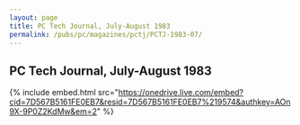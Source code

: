 ```yaml
---
layout: page
title: PC Tech Journal, July-August 1983
permalink: /pubs/pc/magazines/pctj/PCTJ-1983-07/
---
```


PC Tech Journal, July-August 1983
---------------------------------

{% include embed.html src="https://onedrive.live.com/embed?cid=7D567B5161FE0EB7&resid=7D567B5161FE0EB7%219574&authkey=AOn9X-9P0Z2KdMw&em=2" %}
